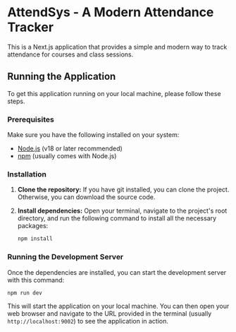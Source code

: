# AttendSys - A Modern Attendance Tracker

This is a Next.js application that provides a simple and modern way to track attendance for courses and class sessions.

## Running the Application

To get this application running on your local machine, please follow these steps.

### Prerequisites

Make sure you have the following installed on your system:
- [Node.js](https://nodejs.org/) (v18 or later recommended)
- [npm](https://www.npmjs.com/) (usually comes with Node.js)

### Installation

1.  **Clone the repository:**
    If you have git installed, you can clone the project. Otherwise, you can download the source code.

2.  **Install dependencies:**
    Open your terminal, navigate to the project's root directory, and run the following command to install all the necessary packages:
    ```bash
    npm install
    ```

### Running the Development Server

Once the dependencies are installed, you can start the development server with this command:

```bash
npm run dev
```

This will start the application on your local machine. You can then open your web browser and navigate to the URL provided in the terminal (usually `http://localhost:9002`) to see the application in action.